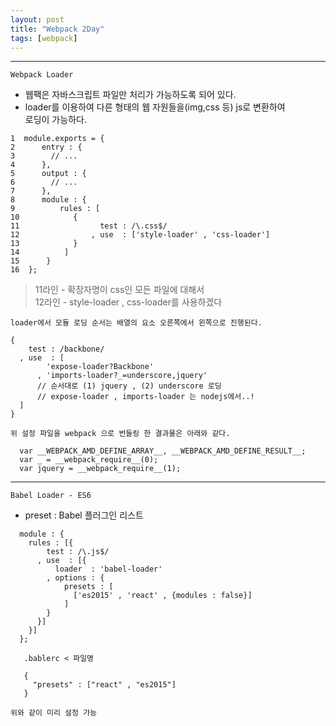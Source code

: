 ```yaml
---
layout: post
title: "Webpack 2Day"
tags: [webpack]
---
```


***

`
Webpack Loader
`
- 웹팩은 자바스크립트 파일만 처리가 가능하도록 되어 있다.
- loader를 이용하여 다른 형태의 웹 자원들을(img,css 등) js로 변환하여  
  로딩이 가능하다.

```
1  module.exports = {
2      entry : {
3        // ...
4      },
5      output : {
6        // ...
7      },
8      module : {
9          rules : [
10            {
11                  test : /\.css$/
12                , use  : ['style-loader' , 'css-loader']
13            }
14          ]
15      }
16  };
```

> 11라인 - 확장자명이 css인 모든 파일에 대해서  
> 12라인 - style-loader , css-loader를 사용하겠다

`
loader에서 모듈 로딩 순서는 배열의 요소 오른쪽에서 왼쪽으로 진행된다.
`

```
{
    test : /backbone/
  , use  : [
        'expose-loader?Backbone'
      , 'imports-loader?_=underscore,jquery'  
      // 순서대로 (1) jquery , (2) underscore 로딩
      // expose-loader , imports-loader 는 nodejs에서..!
  ]
}
```

`
위 설정 파일을 webpack 으로 번들링 한 결과물은 아래와 같다.
`

```
  var __WEBPACK_AMD_DEFINE_ARRAY__, __WEBPACK_AMD_DEFINE_RESULT__;
  var _ = __webpack_require__(0);
  var jquery = __webpack_require__(1);
```

***

`
Babel Loader - ES6
`

- preset : Babel 플러그인 리스트

```
  module : {
    rules : [{
        test : /\.js$/
      , use  : [{
          loader  : 'babel-loader'
        , options : {
            presets : [
              ['es2015' , 'react' , {modules : false}]
            ]
        }  
      }]  
    }]
  };
```

```
   .bablerc < 파일명

   {
     "presets" : ["react" , "es2015"]
   }

```

`
위와 같이 미리 설정 가능
`
